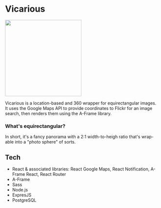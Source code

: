 # Vicarious

<img src="https://github.com/jcquery/vicarious/raw/master/demo.gif" height="250">

Vicarious is a location-based and 360 wrapper for equirectangular images. It uses the Google Maps API to provide coordinates to Flickr for an image search, then renders them using the A-Frame library.

### What's equirectangular?

In short, it's a fancy panorama with a 2:1 width-to-heigh ratio that's wrap-able into a "photo sphere" of sorts.

## Tech

* React & associated libraries: React Google Maps, React Notification, A-Frame React, React Router
* A-Frame
* Sass
* Node.js
* ExpresJS
* PostgreSQL
